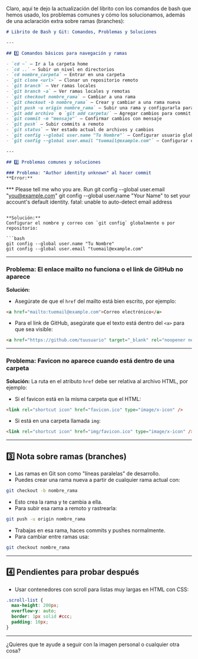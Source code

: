Claro, aquí te dejo la actualización del librito con los comandos de bash que hemos usado, los problemas comunes y cómo los solucionamos, además de una aclaración extra sobre ramas (branches):

```markdown
# Librito de Bash y Git: Comandos, Problemas y Soluciones

---

## 1️⃣ Comandos básicos para navegación y ramas

- `cd ~` — Ir a la carpeta home  
- `cd ..` — Subir un nivel en directorios  
- `cd nombre_carpeta` — Entrar en una carpeta  
- `git clone <url>` — Clonar un repositorio remoto  
- `git branch` — Ver ramas locales  
- `git branch -a` — Ver ramas locales y remotas  
- `git checkout nombre_rama` — Cambiar a una rama  
- `git checkout -b nombre_rama` — Crear y cambiar a una rama nueva  
- `git push -u origin nombre_rama` — Subir una rama y configurarla para seguimiento  
- `git add archivo` o `git add carpeta/` — Agregar cambios para commit  
- `git commit -m "mensaje"` — Confirmar cambios con mensaje  
- `git push` — Subir commits a remoto  
- `git status` — Ver estado actual de archivos y cambios  
- `git config --global user.name "Tu Nombre"` — Configurar usuario global para git  
- `git config --global user.email "tuemail@example.com"` — Configurar email global para git  

---

## 2️⃣ Problemas comunes y soluciones

### Problema: "Author identity unknown" al hacer commit  
**Error:**

```

\*\*\* Please tell me who you are.
Run
git config --global user.email "[you@example.com](mailto:you@example.com)"
git config --global user.name "Your Name"
to set your account's default identity.
fatal: unable to auto-detect email address

````

**Solución:**  
Configurar el nombre y correo con `git config` globalmente o por repositorio:

```bash
git config --global user.name "Tu Nombre"
git config --global user.email "tuemail@example.com"
````

---

### Problema: El enlace mailto no funciona o el link de GitHub no aparece

**Solución:**

* Asegúrate de que el `href` del mailto está bien escrito, por ejemplo:

```html
<a href="mailto:tuemail@example.com">Correo electrónico</a>
```

* Para el link de GitHub, asegúrate que el texto está dentro del `<a>` para que sea visible:

```html
<a href="https://github.com/tuusuario" target="_blank" rel="noopener noreferrer">GitHub</a>
```

---

### Problema: Favicon no aparece cuando está dentro de una carpeta

**Solución:**
La ruta en el atributo `href` debe ser relativa al archivo HTML, por ejemplo:

* Si el favicon está en la misma carpeta que el HTML:

```html
<link rel="shortcut icon" href="favicon.ico" type="image/x-icon" />
```

* Si está en una carpeta llamada `img`:

```html
<link rel="shortcut icon" href="img/favicon.ico" type="image/x-icon" />
```

---

## 3️⃣ Nota sobre ramas (branches)

* Las ramas en Git son como "líneas paralelas" de desarrollo.
* Puedes crear una rama nueva a partir de cualquier rama actual con:

```bash
git checkout -b nombre_rama
```

* Esto crea la rama y te cambia a ella.
* Para subir esa rama a remoto y rastrearla:

```bash
git push -u origin nombre_rama
```

* Trabajas en esa rama, haces commits y pushes normalmente.
* Para cambiar entre ramas usa:

```bash
git checkout nombre_rama
```

---

## 4️⃣ Pendientes para probar después

* Usar contenedores con scroll para listas muy largas en HTML con CSS:

```css
.scroll-list {
  max-height: 200px;
  overflow-y: auto;
  border: 1px solid #ccc;
  padding: 10px;
}
```

---

¿Quieres que te ayude a seguir con la imagen personal o cualquier otra cosa?
